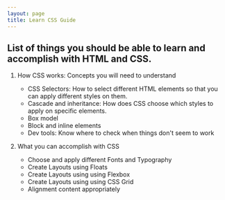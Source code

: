 ```yaml
---
layout: page
title: Learn CSS Guide
---
```

## List of things you should be able to  learn and accomplish with HTML and CSS.
1. How CSS works: Concepts you will need to understand
    - CSS Selectors: How to select different HTML elements so that you can apply different styles on them.
    - Cascade and inheritance: How does CSS choose which styles to apply on specific elements.
    - Box model
    - Block and inline elements
    - Dev tools: Know where to check when things don't seem to work

2. What you can accomplish with CSS
    - Choose and apply different Fonts and Typography
    - Create Layouts using Floats
    - Create Layouts using using Flexbox
    - Create Layouts using using CSS Grid
    - Alignment content appropriately


